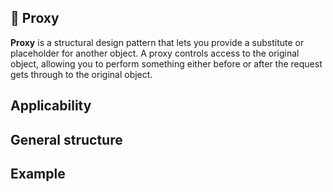 ## 🎱 Proxy

<b>Proxy</b> is a structural design pattern that lets you provide a substitute or placeholder for another object. A proxy controls access to the original object, allowing you to perform something either before or after the request gets through to the original object.

## Applicability

## General structure

## Example
